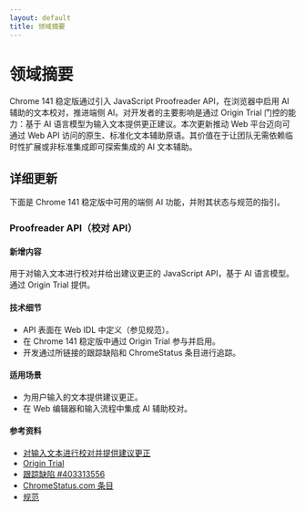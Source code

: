 ```yaml
---
layout: default
title: 领域摘要
---
```


# 领域摘要

Chrome 141 稳定版通过引入 JavaScript Proofreader API，在浏览器中启用 AI 辅助的文本校对，推进端侧 AI。对开发者的主要影响是通过 Origin Trial 门控的能力：基于 AI 语言模型为输入文本提供更正建议。本次更新推动 Web 平台迈向可通过 Web API 访问的原生、标准化文本辅助原语。其价值在于让团队无需依赖临时性扩展或非标准集成即可探索集成的 AI 文本辅助。

## 详细更新

下面是 Chrome 141 稳定版中可用的端侧 AI 功能，并附其状态与规范的指引。

### Proofreader API（校对 API）

#### 新增内容
用于对输入文本进行校对并给出建议更正的 JavaScript API，基于 AI 语言模型。通过 Origin Trial 提供。

#### 技术细节
- API 表面在 Web IDL 中定义（参见规范）。
- 在 Chrome 141 稳定版中通过 Origin Trial 参与并启用。
- 开发通过所链接的跟踪缺陷和 ChromeStatus 条目进行追踪。

#### 适用场景
- 为用户输入的文本提供建议更正。
- 在 Web 编辑器和输入流程中集成 AI 辅助校对。

#### 参考资料
- [对输入文本进行校对并提供建议更正](/blog/proofreader-api-ot)
- [Origin Trial](/origintrials#/register_trial/1988902185437495297)
- [跟踪缺陷 #403313556](https://issues.chromium.org/issues/403313556)
- [ChromeStatus.com 条目](https://chromestatus.com/feature/5164677291835392)
- [规范](https://github.com/webmachinelearning/proofreader-api/blob/main/README.md#full-api-surface-in-web-idl)
